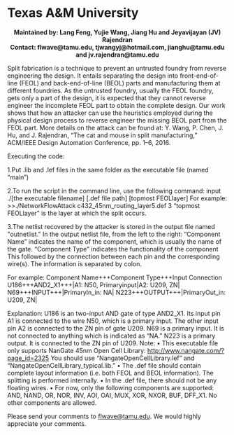# Texas A&M University

<p align="center">
  <b>Maintained by: Lang Feng, Yujie Wang, Jiang Hu and Jeyavijayan (JV) Rajendran</b><br>
  <b>Contact: flwave@tamu.edu, tjwangyj@hotmail.com, jianghu@tamu.edu and jv.rajendran@tamu.edu</b><br>
</p>

Split fabrication is a technique to prevent an untrusted foundry from reverse engineering the design. It entails separating the design into front-end-of-line (FEOL) and back-end-of-line (BEOL)  parts and manufacturing them at different foundries. As the untrusted foundry, usually the FEOL foundry, gets only a part of the design, it is expected that they cannot reverse engineer the incomplete FEOL part to obtain the complete design. Our work shows that how an attacker can use the heuristics employed during the physical design process to reverse engineer the missing BEOL part from the FEOL part.
More details on the attack can be found at:
Y. Wang, P. Chen, J. Hu, and J. Rajendran, “The cat and mouse in split manufacturing,” ACM/IEEE Design Automation Conference, pp. 1–6, 2016.
 
Executing the code:
 
1.Put .lib and .lef files in the same folder as the executable file (named “main”)
 
2.To run the script in the command line, use the following command:
input ./[the executable filename] [.def file path] [topmost FEOLlayer]
For example:
\>\>./NetworkFlowAttack c432_45nm_routing_layer5.def 3
“topmost FEOLlayer” is the layer at which the split occurs.
 
3.The netlist recovered by the attacker is stored in the output file named "outnetlist."
In the output netlist file, from the left to the right:
“Component Name” indicates the name of the component, which is usually the name of the gate.
“Component Type” indicates the functionality of the component
This followed by the connection between each pin and the corresponding wire(s). The information is separated by colon.
 
For example:
Component Name+++Component Type+++Input Connection
U186+++AND2_X1+++|A1: N50, Primaryinput|A2: U209, ZN|
N69+++INPUT+++|PrimaryIn_in: NA|
N223+++OUTPUT+++|PrimaryOut_in: U209, ZN|
 
Explanation:
U186 is an two-input AND gate of type AND2_X1. Its input pin A1 is connected to the wire N50, which is a primary input. The other input pin A2 is connected to the ZN pin of gate U209.
N69 is a primary input. It is not connected to anything which is indicated as “NA.”
N223 is a primary output. It is connected to the ZN pin of U209.
Note:
• This executable file only supports NanGate 45nm Open Cell Library:
http://www.nangate.com/?page_id=2325
You should use “NangateOpenCellLibrary.lef” and “NangateOpenCellLibrary_typical.lib.”
• The .def file should contain complete layout information (i.e. both FEOL and BEOL information). The splitting is performed internally.
• In the .def file, there should not be any floating wires.
• For now, only the following components are supported: AND, NAND, OR, NOR, INV, AOI, OAI, MUX, XOR, NXOR, BUF, DFF_X1. No other components are allowed.
 
Please send your comments to flwave@tamu.edu. We would highly appreciate your comments. 
